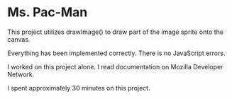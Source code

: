 Ms. Pac-Man
===

This project utilizes drawImage() to draw part of the image sprite onto the canvas.

Everything has been implemented correctly.  There is no JavaScript errors.

I worked on this project alone.  I read documentation on Mozilla Developer Network.

I spent approximately 30 minutes on this project.